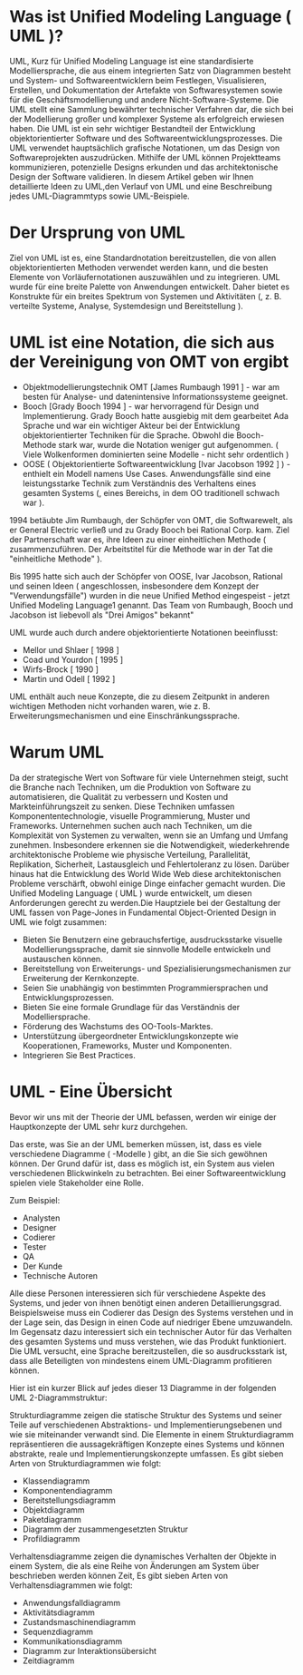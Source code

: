 # Was ist Unified Modeling Language ( UML )?

UML, Kurz für Unified Modeling Language ist eine standardisierte Modelliersprache, die aus einem integrierten Satz von Diagrammen besteht und System- und Softwareentwicklern beim Festlegen, Visualisieren, Erstellen, und Dokumentation der Artefakte von Softwaresystemen sowie für die Geschäftsmodellierung und andere Nicht-Software-Systeme. Die UML stellt eine Sammlung bewährter technischer Verfahren dar, die sich bei der Modellierung großer und komplexer Systeme als erfolgreich erwiesen haben. Die UML ist ein sehr wichtiger Bestandteil der Entwicklung objektorientierter Software und des Softwareentwicklungsprozesses. Die UML verwendet hauptsächlich grafische Notationen, um das Design von Softwareprojekten auszudrücken. Mithilfe der UML können Projektteams kommunizieren, potenzielle Designs erkunden und das architektonische Design der Software validieren. In diesem Artikel geben wir Ihnen detaillierte Ideen zu UML,den Verlauf von UML und eine Beschreibung jedes UML-Diagrammtyps sowie UML-Beispiele.

# Der Ursprung von UML
Ziel von UML ist es, eine Standardnotation bereitzustellen, die von allen objektorientierten Methoden verwendet werden kann, und die besten Elemente von Vorläufernotationen auszuwählen und zu integrieren. UML wurde für eine breite Palette von Anwendungen entwickelt. Daher bietet es Konstrukte für ein breites Spektrum von Systemen und Aktivitäten (, z. B. verteilte Systeme, Analyse, Systemdesign und Bereitstellung ).

# UML ist eine Notation, die sich aus der Vereinigung von OMT von ergibt

- Objektmodellierungstechnik OMT [James Rumbaugh 1991 ] - war am besten für Analyse- und datenintensive Informationssysteme geeignet.
- Booch [Grady Booch 1994 ] - war hervorragend für Design und Implementierung. Grady Booch hatte ausgiebig mit dem gearbeitet Ada Sprache und war ein wichtiger Akteur bei der Entwicklung objektorientierter Techniken für die Sprache. Obwohl die Booch-Methode stark war, wurde die Notation weniger gut aufgenommen. ( Viele Wolkenformen dominierten seine Modelle - nicht sehr ordentlich )
- OOSE ( Objektorientierte Softwareentwicklung [Ivar Jacobson 1992 ] ) - enthielt ein Modell namens Use Cases. Anwendungsfälle sind eine leistungsstarke Technik zum Verständnis des Verhaltens eines gesamten Systems (, eines Bereichs, in dem OO traditionell schwach war ).

1994 betäubte Jim Rumbaugh, der Schöpfer von OMT, die Softwarewelt, als er General Electric verließ und zu Grady Booch bei Rational Corp. kam. Ziel der Partnerschaft war es, ihre Ideen zu einer einheitlichen Methode ( zusammenzuführen. Der Arbeitstitel für die Methode war in der Tat die "einheitliche Methode" ).

Bis 1995 hatte sich auch der Schöpfer von OOSE, Ivar Jacobson, Rational und seinen Ideen ( angeschlossen, insbesondere dem Konzept der "Verwendungsfälle") wurden in die neue Unified Method eingespeist - jetzt Unified Modeling Language1 genannt. Das Team von Rumbaugh, Booch und Jacobson ist liebevoll als "Drei Amigos" bekannt"

UML wurde auch durch andere objektorientierte Notationen beeinflusst:

- Mellor und Shlaer [ 1998 ]
- Coad und Yourdon [ 1995 ]
- Wirfs-Brock [ 1990 ]
- Martin und Odell [ 1992 ]

UML enthält auch neue Konzepte, die zu diesem Zeitpunkt in anderen wichtigen Methoden nicht vorhanden waren, wie z. B. Erweiterungsmechanismen und eine Einschränkungssprache.




# Warum UML
Da der strategische Wert von Software für viele Unternehmen steigt, sucht die Branche nach Techniken, um die Produktion von Software zu automatisieren, die Qualität zu verbessern und Kosten und Markteinführungszeit zu senken. Diese Techniken umfassen Komponententechnologie, visuelle Programmierung, Muster und Frameworks. Unternehmen suchen auch nach Techniken, um die Komplexität von Systemen zu verwalten, wenn sie an Umfang und Umfang zunehmen. Insbesondere erkennen sie die Notwendigkeit, wiederkehrende architektonische Probleme wie physische Verteilung, Parallelität, Replikation, Sicherheit, Lastausgleich und Fehlertoleranz zu lösen. Darüber hinaus hat die Entwicklung des World Wide Web diese architektonischen Probleme verschärft, obwohl einige Dinge einfacher gemacht wurden. Die Unified Modeling Language ( UML ) wurde entwickelt, um diesen Anforderungen gerecht zu werden.Die Hauptziele bei der Gestaltung der UML fassen von Page-Jones in Fundamental Object-Oriented Design in UML wie folgt zusammen:

- Bieten Sie Benutzern eine gebrauchsfertige, ausdrucksstarke visuelle Modellierungssprache, damit sie sinnvolle Modelle entwickeln und austauschen können.
- Bereitstellung von Erweiterungs- und Spezialisierungsmechanismen zur Erweiterung der Kernkonzepte.
- Seien Sie unabhängig von bestimmten Programmiersprachen und Entwicklungsprozessen.
- Bieten Sie eine formale Grundlage für das Verständnis der Modelliersprache.
- Förderung des Wachstums des OO-Tools-Marktes.
- Unterstützung übergeordneter Entwicklungskonzepte wie Kooperationen, Frameworks, Muster und Komponenten.
- Integrieren Sie Best Practices.

# UML - Eine Übersicht
Bevor wir uns mit der Theorie der UML befassen, werden wir einige der Hauptkonzepte der UML sehr kurz durchgehen.

Das erste, was Sie an der UML bemerken müssen, ist, dass es viele verschiedene Diagramme ( -Modelle ) gibt, an die Sie sich gewöhnen können. Der Grund dafür ist, dass es möglich ist, ein System aus vielen verschiedenen Blickwinkeln zu betrachten. Bei einer Softwareentwicklung spielen viele Stakeholder eine Rolle.

Zum Beispiel:
- Analysten
- Designer
- Codierer
- Tester
- QA
- Der Kunde
- Technische Autoren

Alle diese Personen interessieren sich für verschiedene Aspekte des Systems, und jeder von ihnen benötigt einen anderen Detaillierungsgrad. Beispielsweise muss ein Codierer das Design des Systems verstehen und in der Lage sein, das Design in einen Code auf niedriger Ebene umzuwandeln. Im Gegensatz dazu interessiert sich ein technischer Autor für das Verhalten des gesamten Systems und muss verstehen, wie das Produkt funktioniert. Die UML versucht, eine Sprache bereitzustellen, die so ausdrucksstark ist, dass alle Beteiligten von mindestens einem UML-Diagramm profitieren können.

Hier ist ein kurzer Blick auf jedes dieser 13 Diagramme in der folgenden UML 2-Diagrammstruktur:

Strukturdiagramme zeigen die statische Struktur des Systems und seiner Teile auf verschiedenen Abstraktions- und Implementierungsebenen und wie sie miteinander verwandt sind. Die Elemente in einem Strukturdiagramm repräsentieren die aussagekräftigen Konzepte eines Systems und können abstrakte, reale und Implementierungskonzepte umfassen. Es gibt sieben Arten von Strukturdiagrammen wie folgt:


- Klassendiagramm
- Komponentendiagramm
- Bereitstellungsdiagramm
- Objektdiagramm
- Paketdiagramm
- Diagramm der zusammengesetzten Struktur
- Profildiagramm

Verhaltensdiagramme zeigen die dynamisches Verhalten der Objekte in einem System, die als eine Reihe von Änderungen am System über beschrieben werden können Zeit, Es gibt sieben Arten von Verhaltensdiagrammen wie folgt:

- Anwendungsfalldiagramm
- Aktivitätsdiagramm
- Zustandsmaschinendiagramm
- Sequenzdiagramm
- Kommunikationsdiagramm
- Diagramm zur Interaktionsübersicht
- Zeitdiagramm













